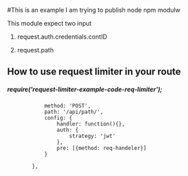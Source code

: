 #This is an example I am trying to publish node npm modulw

This module expect two input 
1) request.auth.credentials.contID

2) request.path

## How to use request limiter in your route
##### require('request-limiter-example-code-req-limiter'); 

`````{
            method: 'POST',
            path: '/api/path/',
            config: {
                handler: function(){},
                auth: {
                    strategy: 'jwt'
                },
                pre: [{method: req-handeler}]
            }

        },